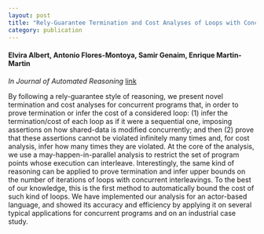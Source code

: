 ```yaml
---
layout: post
title: "Rely-Guarantee Termination and Cost Analyses of Loops with Concurrent Interleavings"
category: publication
---
```

#### Elvira Albert, Antonio Flores-Montoya, Samir Genaim, Enrique Martin-Martin
*In Journal of Automated Reasoning*  [link](http://costa.ls.fi.upm.es/papers/costa/AlbertFGM17.pdf)

By following a rely-guarantee style of reasoning, we present novel termination and cost analyses for concurrent programs that, in order to prove termination or infer the cost of a considered loop: (1) infer the termination/cost of each loop as if it were a sequential one, imposing assertions on how shared-data is modified concurrently; and then (2) prove that these assertions cannot be violated infinitely many times and, for cost analysis, infer how many times they are violated. At the core of the analysis, we use a may-happen-in-parallel analysis to restrict the set of program points whose execution can interleave. Interestingly, the same kind of reasoning can be applied to prove termination and infer upper bounds on the number of iterations of loops with concurrent interleavings. To the best of our knowledge, this is the first method to automatically bound the cost of such kind of loops. We have implemented our analysis for an actor-based language, and showed its accuracy and efficiency by applying it on several typical applications for concurrent programs and on an industrial case study.